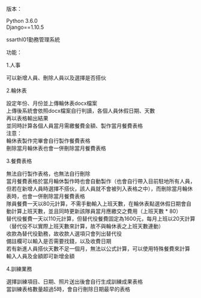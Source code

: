 版本：<p>
Python 3.6.0<br/>
Django==1.10.5<p>

ssarthl01勤務管理系統<p>
<p>
功能：<p>
<p>
1.人事<p>
可以新增人員、刪除人員以及選擇是否搭伙<br/>
<p>
2.輪休表<p>
設定年份、月份並上傳輪休表docx檔案<br/>
上傳後系統會依照docx檔案自行判讀，各個人員休假日期、天數<br/>
再以表格輸出結果<br/>
並同時計算各個人員當月需繳餐費金額、製作當月餐費表格<br/>
注意：<br/>
輪休表製作完畢會自行製作餐費表格<br/>
刪除當月輪休表也會一併刪除當月餐費表格<br/>
<p>
3.餐費表格<p>
無法自行製作表格，也無法自行刪除<br/>
當月餐費表格於當月輪休製作時也會自動製作（也會自行帶入目前駐地所有人員，但若在新增人員時選擇不搭伙，該人員就不會被列入表格之中），而刪除當月輪休表時，也會一併刪除當月餐費表格<br/>
隊員餐費一天以80元計算，不需手動輸入上班天數，在輪休表點選休假日期會自動計算上班天數，並且同時更新該隊員當月應繳交之費用（上班天數 * 80）<br/>
替代役餐費一天以110元計算，但替代役餐費固定為1600元，每月上班以20天計算（替代役不以實際上班天數來計算，故不與輪休表之上班天數連動）<br/>
收款為替代役勤務，故收款人選項只會列出替代役<br/>
備註欄可以輸入是否需要找錢，以及收費日期<br/>
若有新進人員搭伙天數不足一個月，無法以公式計算，可以使用特殊餐費來計算<br/>
輸入人員及金額即可新增金額<br/>
<p>
4.訓練業務<p>
選擇訓練項目、日期、照片送出後會自行生成訓練成果表格<br/>
當訓練表格數量超過5時，會自行刪除日期最早的表格<br/>
